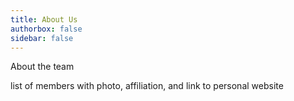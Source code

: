 ```yaml
---
title: About Us
authorbox: false
sidebar: false
---
```


About the team


list of members with photo, affiliation, and link to personal website
